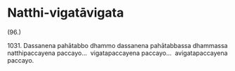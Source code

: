 

# Natthi-vigatāvigata






(96.)

1031\. Dassanena pahātabbo dhammo dassanena pahātabbassa dhammassa natthipaccayena paccayo…  vigatapaccayena paccayo…  avigatapaccayena paccayo.



